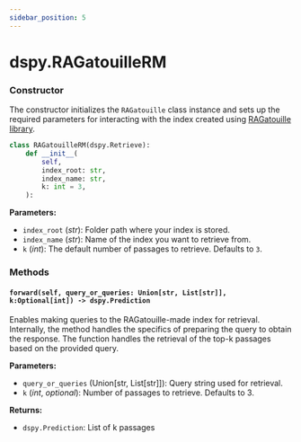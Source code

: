 ```yaml
---
sidebar_position: 5
---
```


# dspy.RAGatouilleRM

### Constructor

The constructor initializes the `RAGatouille` class instance and sets up the required parameters for interacting with the index created using [RAGatouille library](https://github.com/bclavie/RAGatouille).

```python
class RAGatouilleRM(dspy.Retrieve):
    def __init__(
        self,
        index_root: str,
        index_name: str, 
        k: int = 3,
    ):
```

**Parameters:**
- `index_root` (_str_): Folder path where your index is stored.
- `index_name` (_str_): Name of the index you want to retrieve from.
- `k` (_int_): The default number of passages to retrieve. Defaults to `3`.

### Methods

#### `forward(self, query_or_queries: Union[str, List[str]], k:Optional[int]) -> dspy.Prediction`

Enables making queries to the RAGatouille-made index for retrieval. Internally, the method handles the specifics of preparing the query to obtain the response. The function handles the retrieval of the top-k passages based on the provided query.

**Parameters:**
- `query_or_queries` (Union[str, List[str]]): Query string used for retrieval.
- `k` (_int_, _optional_): Number of passages to retrieve. Defaults to 3.

**Returns:**
- `dspy.Prediction`: List of k passages

